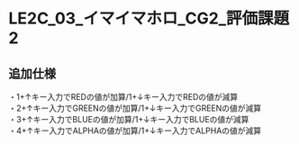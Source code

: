 # LE2C_03_イマイマホロ_CG2_評価課題2
## 追加仕様  
・1+↑キー入力でREDの値が加算/1+↓キー入力でREDの値が減算  
・2+↑キー入力でGREENの値が加算/1+↓キー入力でGREENの値が減算  
・3+↑キー入力でBLUEの値が加算/1+↓キー入力でBLUEの値が減算  
・4+↑キー入力でALPHAの値が加算/1+↓キー入力でALPHAの値が減算  
